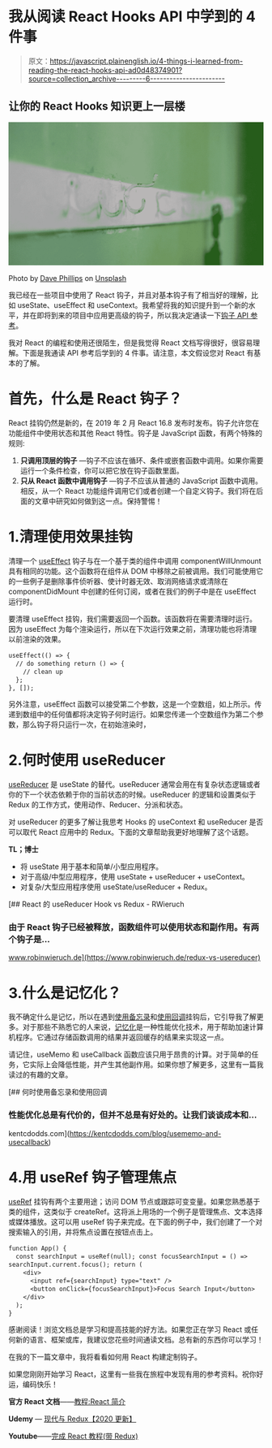 # 我从阅读 React Hooks API 中学到的 4 件事

> 原文：<https://javascript.plainenglish.io/4-things-i-learned-from-reading-the-react-hooks-api-ad0d48374901?source=collection_archive---------6----------------------->

## 让你的 React Hooks 知识更上一层楼

![](img/9d847311746913105c1aeb478aa88f90.png)

Photo by [Dave Phillips](https://unsplash.com/@teracomp?utm_source=medium&utm_medium=referral) on [Unsplash](https://unsplash.com?utm_source=medium&utm_medium=referral)

我已经在一些项目中使用了 React 钩子，并且对基本钩子有了相当好的理解，比如 useState、useEffect 和 useContext。我希望将我的知识提升到一个新的水平，并在即将到来的项目中应用更高级的钩子，所以我决定通读一下[钩子 API 参考](https://reactjs.org/docs/hooks-reference.html)。

我对 React 的编程和使用还很陌生，但是我觉得 React 文档写得很好，很容易理解。下面是我通读 API 参考后学到的 4 件事。请注意，本文假设您对 React 有基本的了解。

# 首先，什么是 React 钩子？

React 挂钩仍然是新的，在 2019 年 2 月 React 16.8 发布时发布。钩子允许您在功能组件中使用状态和其他 React 特性。钩子是 JavaScript 函数，有两个特殊的规则:

1.  **只调用顶层的钩子** —钩子不应该在循环、条件或嵌套函数中调用。如果你需要运行一个条件检查，你可以把它放在钩子函数里面。
2.  **只从 React 函数中调用钩子** —钩子不应该从普通的 JavaScript 函数中调用。相反，从一个 React 功能组件调用它们或者创建一个自定义钩子。我们将在后面的文章中研究如何做到这一点。保持警惕！

# 1.清理使用效果挂钩

清理一个 [useEffect](https://reactjs.org/docs/hooks-reference.html#useeffect) 钩子与在一个基于类的组件中调用 componentWillUnmount 具有相同的功能。这个函数将在组件从 DOM 中移除之前被调用。我们可能使用它的一些例子是删除事件侦听器、使计时器无效、取消网络请求或清除在 componentDidMount 中创建的任何订阅，或者在我们的例子中是在 useEffect 运行时。

要清理 useEffect 挂钩，我们需要返回一个函数。该函数将在需要清理时运行。因为 useEffect 为每个渲染运行，所以在下次运行效果之前，清理功能也将清理以前渲染的效果。

```
useEffect(() => {
  // do something return () => {
    // clean up 
  };
}, []);
```

另外注意，useEffect 函数可以接受第二个参数，这是一个空数组，如上所示。传递到数组中的任何值都将决定钩子何时运行。如果您传递一个空数组作为第二个参数，那么钩子将只运行一次，在初始渲染时，

# 2.何时使用 useReducer

[useReducer](https://reactjs.org/docs/hooks-reference.html#usereducer) 是 useState 的替代。useReducer 通常会用在有复杂状态逻辑或者你的下一个状态依赖于你的当前状态的时候。useReducer 的逻辑和设置类似于 Redux 的工作方式，使用动作、Reducer、分派和状态。

对 useReducer 的更多了解让我思考 Hooks 的 useContext 和 useReducer 是否可以取代 React 应用中的 Redux。下面的文章帮助我更好地理解了这个话题。

**TL；博士**

*   将 useState 用于基本和简单/小型应用程序。
*   对于高级/中型应用程序，使用 useState + useReducer + useContext。
*   对复杂/大型应用程序使用 useState/useReducer + Redux。

[](https://www.robinwieruch.de/redux-vs-usereducer) [## React 的 useReducer Hook vs Redux - RWieruch

### 由于 React 钩子已经被释放，函数组件可以使用状态和副作用。有两个钩子是…

www.robinwieruch.de](https://www.robinwieruch.de/redux-vs-usereducer) 

# 3.什么是记忆化？

我不确定什么是记忆，所以在遇到[使用备忘录](https://reactjs.org/docs/hooks-reference.html#usememo)和[使用回调](https://reactjs.org/docs/hooks-reference.html#usecallback)挂钩后，它引导我了解更多。对于那些不熟悉它的人来说，[记忆化](https://en.wikipedia.org/wiki/Memoization)是一种性能优化技术，用于帮助加速计算机程序。它通过存储函数调用的结果并返回缓存的结果来实现这一点。

请记住，useMemo 和 useCallback 函数应该只用于昂贵的计算。对于简单的任务，它实际上会降低性能，并产生其他副作用。如果你想了解更多，这里有一篇我读过的有趣的文章。

[](https://kentcdodds.com/blog/usememo-and-usecallback) [## 何时使用备忘录和使用回调

### 性能优化总是有代价的，但并不总是有好处的。让我们谈谈成本和…

kentcdodds.com](https://kentcdodds.com/blog/usememo-and-usecallback) 

# 4.用 useRef 钩子管理焦点

[useRef](https://reactjs.org/docs/hooks-reference.html#useref) 挂钩有两个主要用途；访问 DOM 节点或跟踪可变变量。如果您熟悉基于类的组件，这类似于 createRef。这将派上用场的一个例子是管理焦点、文本选择或媒体播放。这可以用 useRef 钩子来完成。在下面的例子中，我们创建了一个对搜索输入的引用，并将焦点设置在按钮点击上。

```
function App() {
  const searchInput = useRef(null); const focusSearchInput = () => searchInput.current.focus(); return (
    <div>
      <input ref={searchInput} type="text" />
      <button onClick={focusSearchInput}>Focus Search Input</button>
    </div>
  );
}
```

感谢阅读！浏览文档总是学习和提高技能的好方法。如果您正在学习 React 或任何新的语言、框架或库，我建议您花些时间通读文档。总有新的东西你可以学习！

在我的下一篇文章中，我将看看如何用 React 构建定制钩子。

如果您刚刚开始学习 React，这里有一些我在旅程中发现有用的参考资料。祝你好运，编码快乐！

**官方 React 文档**——[教程:React 简介](https://reactjs.org/tutorial/tutorial.html)

**Udemy** — [现代与 Redux【2020 更新】](https://www.udemy.com/course/react-redux/)

**Youtube**——[完成 React 教程(带 Redux)](https://www.youtube.com/playlist?list=PL4cUxeGkcC9ij8CfkAY2RAGb-tmkNwQHG)